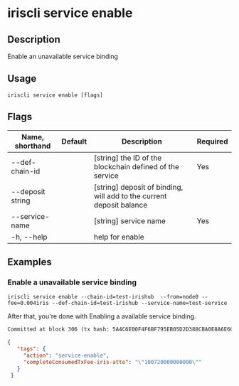 # iriscli service enable 

## Description

Enable an unavailable service binding

## Usage

```
iriscli service enable [flags]
```

## Flags

| Name, shorthand       | Default                 | Description                                                                                                                                           | Required |
| --------------------- | ----------------------- | ----------------------------------------------------------------------------------------------------------------------------------------------------- | -------- |
| --def-chain-id        |                         | [string] the ID of the blockchain defined of the service                                                                                              |  Yes     |
| --deposit string      |                         | [string] deposit of binding, will add to the current deposit balance                                                                                  |          |
| --service-name        |                         | [string] service name                                                                                                                                 |  Yes     |
| -h, --help            |                         | help for enable                                                                                                                                       |          |

## Examples

### Enable a unavailable service binding
```shell
iriscli service enable --chain-id=test-irishub  --from=node0 --fee=0.004iris --def-chain-id=test-irishub --service-name=test-service
```

After that, you're done with Enabling a available service binding.
```txt
Committed at block 306 (tx hash: 5A4C6E00F4F6BF795EB05D2D388CBA0E8A6E6CF17669314B1EE6A31729A22450, response: {Code:0 Data:[] Log:Msg 0:  Info: GasWanted:200000 GasUsed:3398 Tags:[{Key:[97 99 116 105 111 110] Value:[115 101 114 118 105 99 101 45 119 105 116 104 100 114 97 119 45 102 101 101 115] XXX_NoUnkeyedLiteral:{} XXX_unrecognized:[] XXX_sizecache:0} {Key:[99 111 109 112 108 101 116 101 67 111 110 115 117 109 101 100 84 120 70 101 101 45 105 114 105 115 45 97 116 116 111] Value:[34 54 55 57 54 48 48 48 48 48 48 48 48 48 48 48 34] XXX_NoUnkeyedLiteral:{} XXX_unrecognized:[] XXX_sizecache:0}] Codespace: XXX_NoUnkeyedLiteral:{} XXX_unrecognized:[] XXX_sizecache:0})
```
```json
{
   "tags": {
     "action": "service-enable",
     "completeConsumedTxFee-iris-atto": "\"100720000000000\""
   }
 }
```